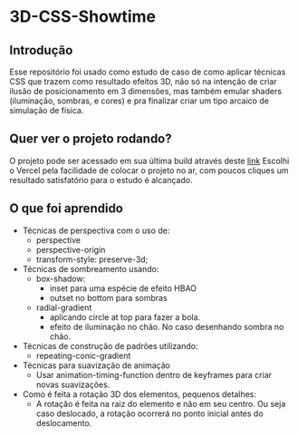 # 3D-CSS-Showtime
## Introdução
Esse repositório foi usado como estudo de caso de como aplicar técnicas CSS que trazem como resultado efeitos 3D, não só na intenção de criar ilusão de posicionamento em 3 dimensões, mas também emular shaders (iluminação, sombras, e cores) e pra finalizar criar um tipo arcaico de simulação de física.

## Quer ver o projeto rodando?
O projeto pode ser acessado em sua última build através deste [link](https://vercel.com/gabrieldeori/3d-css-showtime)
Escolhi o Vercel pela facilidade de colocar o projeto no ar, com poucos cliques um resultado satisfatório para o estudo é alcançado.

## O que foi aprendido
  - Técnicas de perspectiva com o uso de:
    - perspective
    - perspective-origin
    - transform-style: preserve-3d;
  - Técnicas de sombreamento usando:
    - box-shadow:
      - inset para uma espécie de efeito HBAO
      - outset no bottom para sombras
    - radial-gradient
      - aplicando circle at top para fazer a bola.
      - efeito de iluminação no chão. No caso desenhando sombra no chão.
  - Técnicas de construção de padrões utilizando:
    - repeating-conic-gradient
  - Técnicas para suavização de animação
    - Usar animation-timing-function dentro de keyframes para criar novas suavizações.
  - Como é feita a rotação 3D dos elementos, pequenos detalhes:
    - A rotação é feita na raiz do elemento e não em seu centro. Ou seja caso deslocado,
      a rotação ocorrerá no ponto inicial antes do deslocamento.
